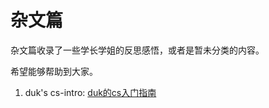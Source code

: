 # 杂文篇

杂文篇收录了一些学长学姐的反思感悟，或者是暂未分类的内容。

希望能够帮助到大家。

1. duk's cs-intro: [duk的cs入门指南](https://als0-ran.github.io/cs-intro)

